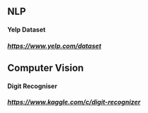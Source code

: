 ## NLP
#### Yelp Dataset
##### https://www.yelp.com/dataset

## Computer Vision
#### Digit Recogniser
##### https://www.kaggle.com/c/digit-recognizer
